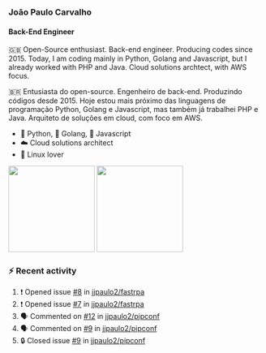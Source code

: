 ### João Paulo Carvalho
#### Back-End Engineer

🇬🇧 Open-Source enthusiast. Back-end engineer. Producing codes since 2015. Today, I am coding mainly in Python, Golang and Javascript, but I already worked with PHP and Java. Cloud solutions archtect, with AWS focus.

🇧🇷 Entusiasta do open-source. Engenheiro de back-end. Produzindo códigos desde 2015. Hoje estou mais próximo das linguagens de programação Python, Golang e Javascript, mas também já trabalhei PHP e Java. Arquiteto de soluções em cloud, com foco em AWS.
 
- 🐍 Python, 🐹 Golang, 🍺 Javascript
- ☁️ Cloud solutions architect
- 🐧 Linux lover

<span>
   <img height="170vw" src="https://github-readme-stats.vercel.app/api?username=jjpaulo2&count_private=true&show_icons=true&theme=dark&&include_all_commits=true"/>
   <img height="170vw" src="https://github-readme-stats-eight-theta.vercel.app/api/top-langs/?username=jjpaulo2&hide=html,css,javascript&layout=compact&langs_count=8&theme=dark"/>
</span>


### ⚡ Recent activity

<!--START_SECTION:activity-->
1. ❗ Opened issue [#8](https://github.com/jjpaulo2/fastrpa/issues/8) in [jjpaulo2/fastrpa](https://github.com/jjpaulo2/fastrpa)
2. ❗ Opened issue [#7](https://github.com/jjpaulo2/fastrpa/issues/7) in [jjpaulo2/fastrpa](https://github.com/jjpaulo2/fastrpa)
3. 🗣 Commented on [#12](https://github.com/jjpaulo2/pipconf/pull/12#issuecomment-2267809565) in [jjpaulo2/pipconf](https://github.com/jjpaulo2/pipconf)
4. 🗣 Commented on [#9](https://github.com/jjpaulo2/pipconf/issues/9#issuecomment-2267801314) in [jjpaulo2/pipconf](https://github.com/jjpaulo2/pipconf)
5. 🔒 Closed issue [#9](https://github.com/jjpaulo2/pipconf/issues/9) in [jjpaulo2/pipconf](https://github.com/jjpaulo2/pipconf)
<!--END_SECTION:activity-->
